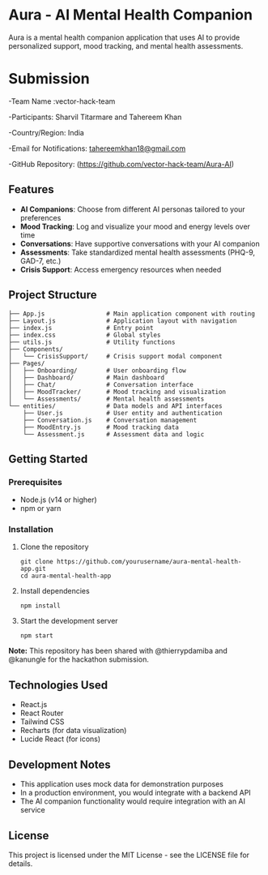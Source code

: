 # Aura - AI Mental Health Companion

Aura is a mental health companion application that uses AI to provide personalized support, mood tracking, and mental health assessments.

# Submission

-Team Name :vector-hack-team

-Participants: Sharvil Titarmare and Tahereem Khan

-Country/Region: India

-Email for Notifications: tahereemkhan18@gmail.com

-GitHub Repository: (https://github.com/vector-hack-team/Aura-AI)

## Features

- **AI Companions**: Choose from different AI personas tailored to your preferences
- **Mood Tracking**: Log and visualize your mood and energy levels over time
- **Conversations**: Have supportive conversations with your AI companion
- **Assessments**: Take standardized mental health assessments (PHQ-9, GAD-7, etc.)
- **Crisis Support**: Access emergency resources when needed

## Project Structure

```
├── App.js                 # Main application component with routing
├── Layout.js              # Application layout with navigation
├── index.js               # Entry point
├── index.css              # Global styles
├── utils.js               # Utility functions
├── Components/
│   └── CrisisSupport/     # Crisis support modal component
├── Pages/
│   ├── Onboarding/        # User onboarding flow
│   ├── Dashboard/         # Main dashboard
│   ├── Chat/              # Conversation interface
│   ├── MoodTracker/       # Mood tracking and visualization
│   └── Assessments/       # Mental health assessments
└── entities/              # Data models and API interfaces
    ├── User.js            # User entity and authentication
    ├── Conversation.js    # Conversation management
    ├── MoodEntry.js       # Mood tracking data
    └── Assessment.js      # Assessment data and logic
```

## Getting Started

### Prerequisites

- Node.js (v14 or higher)
- npm or yarn

### Installation

1. Clone the repository
   ```
   git clone https://github.com/yourusername/aura-mental-health-app.git
   cd aura-mental-health-app
   ```

2. Install dependencies
   ```
   npm install
   ```

3. Start the development server
   ```
   npm start
   ```

**Note:** This repository has been shared with @thierrypdamiba and @kanungle for the hackathon submission.

## Technologies Used

- React.js
- React Router
- Tailwind CSS
- Recharts (for data visualization)
- Lucide React (for icons)

## Development Notes

- This application uses mock data for demonstration purposes
- In a production environment, you would integrate with a backend API
- The AI companion functionality would require integration with an AI service

## License

This project is licensed under the MIT License - see the LICENSE file for details.
